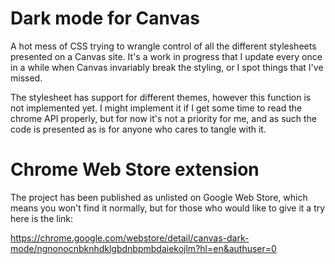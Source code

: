 # Dark mode for Canvas

A hot mess of CSS trying to wrangle control of all the different stylesheets presented on a Canvas site. It's a work in progress that I update every once in a while when Canvas invariably break the styling, or I spot things that I've missed. 

The stylesheet has support for different themes, however this function is not implemented yet. I might implement it if I get some time to read the chrome API properly, but for now it's not a priority for me, and as such the code is presented as is for anyone who cares to tangle with it.

# Chrome Web Store extension
The project has been published as unlisted on Google Web Store, which means you won't find it normally, but for those who would like to give it a try here is the link:

https://chrome.google.com/webstore/detail/canvas-dark-mode/ngnonocnbknhdklgbdnbpmbdaiekojlm?hl=en&authuser=0

